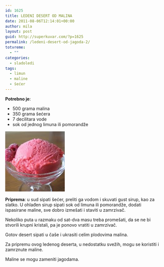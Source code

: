 ```yaml
---
id: 1625
title: LEDENI DESERT OD MALINA
date: 2011-08-06T12:14:01+00:00
author: mila
layout: post
guid: http://superkuvar.com/?p=1625
permalink: /ledeni-desert-od-jagoda-2/
totvreme:
  - ""
categories:
  - sladoledi
tags:
  - limun
  - maline
  - šećer
---
```

**Potrebno je**:

  * 500 grama malina
  * 350 grama šećera
  * 7 decilitara vode
  * sok od jednog limuna ili pomorandže

<img class="alignnone size-full wp-image-1626" title="sorbemaline" src="/wp-content/uploads/2011/08/sorbemaline-e1312632739412.jpg" alt="" width="191" height="193" /> 

**Priprema**: u sud sipati šećer, preliti ga vodom i skuvati gust sirup, kao za slatko. U ohlađen sirup sipati sok od limuna ili pomorandže, dodati ispasirane maline, sve dobro izmešati i staviti u zamrzivač.

Nekoliko puta u razmaku od sat-dva masu treba promešati, da se ne bi stvorili krupni kristali, pa je ponovo vratiti u zamrzivač.

Gotov desert sipati u čaše i ukrasiti celim plodovima malina.

Za pripremu ovog ledenog deserta, u nedostatku svežih, mogu se koristiti i zamrznute maline.

Maline se mogu zameniti jagodama.